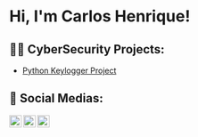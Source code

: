 <h1>Hi, I'm Carlos Henrique! <br/>


<h2>👨‍💻 CyberSecurity Projects:</h2>

- [Python Keylogger Project]


<h2> 🤳 Social Medias:</h2>

[<img align="left" alt="Carlos Henrique | Twitter" width="22px" src="https://cdn.jsdelivr.net/npm/simple-icons@v3/icons/twitter.svg" />][twitter]
[<img align="left" alt="Carlos Henrique | LinkedIn" width="22px" src="https://cdn.jsdelivr.net/npm/simple-icons@v3/icons/linkedin.svg" />][linkedin]
[<img align="left" alt="Carlos Henrique | Instagram" width="22px" src="https://cdn.jsdelivr.net/npm/simple-icons@v3/icons/instagram.svg" />][instagram]

[twitter]: https://twitter.com/botHunk
[instagram]: https://www.instagram.com/crls.henrique
[linkedin]: https://www.linkedin.com/in/carlos-henrique-farias-barbosa-3b97bb160
[Python Keylogger Project]: https://github.com/s3ntinel4/my-first-keylogger
